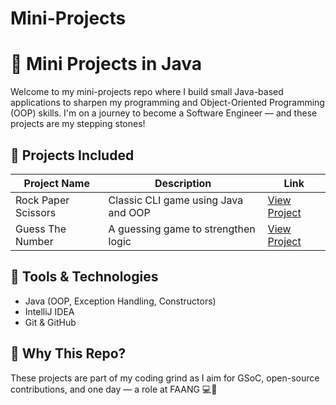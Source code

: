 # Mini-Projects
# 🚀 Mini Projects in Java

Welcome to my mini-projects repo where I build small Java-based applications to sharpen my programming and Object-Oriented Programming (OOP) skills. I'm on a journey to become a Software Engineer — and these projects are my stepping stones!

## 🔧 Projects Included

| Project Name          | Description                            | Link                         |
|-----------------------|----------------------------------------|------------------------------|
| Rock Paper Scissors   | Classic CLI game using Java and OOP    | [View Project](./RockPaperScissorsGame) |
| Guess The Number      | A guessing game to strengthen logic    | [View Project](./GuessTheNumber) |

## 📌 Tools & Technologies
- Java (OOP, Exception Handling, Constructors)
- IntelliJ IDEA
- Git & GitHub

## 🧠 Why This Repo?
These projects are part of my coding grind as I aim for GSoC, open-source contributions, and one day — a role at FAANG 💻🚀

